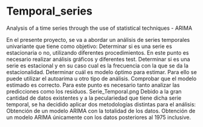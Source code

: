 # Temporal_series
Analysis of a time series through the use of statistical techniques - ARIMA

En el presente proyecto, se va a abordar un análisis de series temporales univariante que tiene como objetivo:
Determinar si es una serie es estacionaria o no, utilizando diferentes procedimientos. En este punto es necesario realizar análisis gráficos y diferentes test.
Determinar si es una serie es estacional y en su caso cual es la frecuencia con la que se da la estacionalidad.
Determinar cuál es modelo óptimo para estimar. Para ello se puede utilizar el autoarima u otro tipo de análisis.
Comprobar que el modelo estimado es correcto. Para este punto es necesario tanto analizar las predicciones como los residuos.
Serie_Temporal.png
Debido a la gran cantidad de datos existentes y a la peculariedad que tiene dicha serie temporal, se ha decidido aplicar dos metodologías distintas para el análisis:
Obtención de un modelo ARIMA con la totalidad de los datos.
Obtención de un modelo ARIMA únicamente con los datos posteriores al 1975 inclusive.


